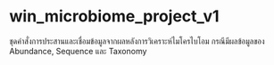 # win_microbiome_project_v1
ชุดคำสั่งการประสานและเชื่อมข้อมูลจากผลหลังการวิเคราะห์ไมโครไบโอม กรณีมีผลข้อมูลของ Abundance, Sequence และ Taxonomy
